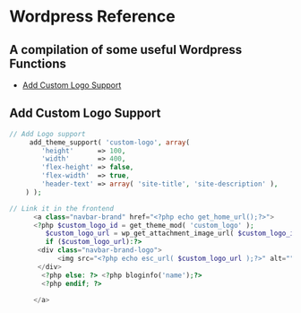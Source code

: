 # Wordpress Reference
## A compilation of some useful Wordpress Functions

- [Add Custom Logo Support](#add-custom-logo-support)

## Add Custom Logo Support

```php
// Add Logo support
     add_theme_support( 'custom-logo', array(
        'height'      => 100,
        'width'       => 400,
        'flex-height' => false,
        'flex-width'  => true,
        'header-text' => array( 'site-title', 'site-description' ),
    ) );

// Link it in the frontend
      <a class="navbar-brand" href="<?php echo get_home_url();?>">
      <?php $custom_logo_id = get_theme_mod( 'custom_logo' );
         $custom_logo_url = wp_get_attachment_image_url( $custom_logo_id , 'full' );
         if ($custom_logo_url):?>
       <div class="navbar-brand-logo">
            <img src="<?php echo esc_url( $custom_logo_url );?>" alt=""> 
       </div>
        <?php else: ?> <?php bloginfo('name');?>
        <?php endif; ?>

      </a>

```

